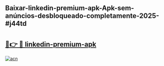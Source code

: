 ## Baixar-linkedin-premium-apk-Apk-sem-anúncios-desbloqueado-completamente-2025-#j44td

# <h2><a href="https://ainizakaria.my?title=linkedin-premium-apk&ref=22M">🔗👉 🔴 linkedin-premium-apk</a></h2>

[![acn](https://github.com/user-attachments/assets/0f9c940e-d8b0-45ae-aac7-cd30a18b3e1c)](https://ainizakaria.my?title=linkedin-premium-apk&ref=22M)

